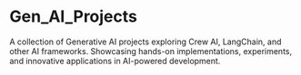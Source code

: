 # Gen_AI_Projects
A collection of Generative AI projects exploring Crew AI, LangChain, and other AI frameworks. Showcasing hands-on implementations, experiments, and innovative applications in AI-powered development.
